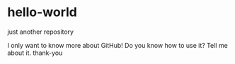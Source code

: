 # hello-world
just another repository

I only want to know more about GitHub!
Do you know how to use it?
Tell me about it.
thank-you
